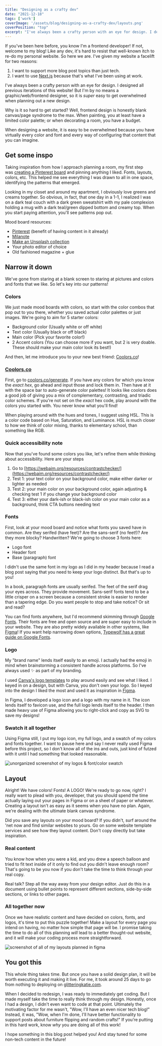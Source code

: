 ```yaml
---
title: "Designing as a crafty dev"
date: "2021-12-18"
tags: ['work']
coverImage: '/assets/blog/designing-as-a-crafty-dev/layouts.png'
coverPosition: "top"
excerpt: "I've always been a crafty person with an eye for design. I designed all previous iterations of this website! But I'm by no means a graphic/web/frontend designer, so it is super easy to get overwhelmed when planning out a new design."
---
```


If you've been here before, you know I'm a frontend developer! If not, welcome to my blog! Like any dev, it's hard to resist that well-known itch to re-do my personal website. So here we are. I've given my website a facelift for two reasons:

1. I want to support more blog post topics than just tech.
2. I want to use [Next.js](https://nextjs.org/) because that's what I've been using at work.

I've always been a crafty person with an eye for design. I designed all previous iterations of this website! But I'm by no means a graphic/web/frontend designer, so it is *super* easy to get overwhelmed when planning out a new design.

Why is it so hard to get started? Well, frontend design is honestly blank canvas/page syndrome to the max. When painting, you at least have a limited color palette; or when decorating a room, you have a budget.

When designing a website, it is easy to be overwhelmed because you have virtually every color and font and every way of configuring that content that you can imagine.

## Get some inspo

Taking inspiration from how I approach planning a room, my first step was [creating a Pinterest board](https://www.pinterest.com/glitteringkatie/blog-mood-board/) and pinning anything I liked. Fonts, layouts, colors, etc. This helped me see everything I was drawn to all in one space, identifying the patterns that emerged.

Looking in my closet and around my apartment, I obviously love greens and creams together. So obvious, in fact, that one day in a 1-1, I realized I was on a dark teal couch with a dark green sweatshirt with my pale complexion holding a mug with a dark teal/green dipped bottom and creamy top. When you start paying attention, you'll see patterns pop out.

Mood board resources:

- [Pinterest](https://www.pinterest.com/) (benefit of having content in it already)
- [Milanote](https://milanote.com/product/moodboarding)
- [Make an Unsplash collection](https://unsplash.com/collections/a36sckpBj1U/blog-photos)
- Your photo editor of choice
- Old fashioned magazine + glue

## Narrow it down

We've gone from staring at a blank screen to staring at pictures and colors and fonts that we like. So let's key into our patterns!

### Colors

We just made mood boards with colors, so start with the color combos that pop out to you there, whether you saved actual color palettes or just images. We're going to aim for 5 starter colors:

- Background color (Usually white or off white)
- Text color (Usually black or off black)
- Main color (Pick your favorite color!)
- 2 Accent colors (You can choose more if you want, but 2 is very doable. These should make your main color look its best!)

And then, let me introduce you to your new best friend: [Coolors.co](http://coolors.co/)!

### [Coolors.co](http://coolors.co/)

First, go to [coolors.co/generate](http://coolors.co/generate). If you have any colors for which you know the *exact hex*, go ahead and input those and lock them in. Then have at it with the space bar to auto-generate color palettes! It looks like coolors does a good job of giving you a mix of complementary, contrasting, and triadic color schemes. If you're not set on the *exact* hex code, play around with the colors you started with. You never know what you'll find!

When playing around with the hues and tones, I suggest using HSL. This is a color code based on Hue, Saturation, and Luminance. HSL is much closer to how we think of color mixing, thanks to elementary school, than something like RGB.

### Quick accessibility note

Now that you've found some colors you like, let's refine them while thinking about accessibility. Here are your steps

1. Go to [https://webaim.org/resources/contrastchecker/](https://webaim.org/resources/contrastchecker/)
2. Test 1: your text color on your background color, make either darker or lighter as needed
3. Test 2: your main color on your background color, again adjusting & checking test 1 if you change your background color
4. Test 3: either your dark-ish or black-ish color on your main color as a background, think CTA buttons needing text

### Fonts

First, look at your mood board and notice what fonts you saved have in common. Are they serifed (have feet)? Are the sans-serif (no feet!)? Are they more blocky? Handwritten? We're going to choose 3 fonts here:

- Logo font
- Header font
- Base (paragraph) font

I didn't use the same font in my logo as I did in my header because I read a blog post saying that you need to keep your logo distinct. But that's up to you!

In a book, paragraph fonts are usually serifed. The feet of the serif drag your eyes across. They provide movement. Sans-serif fonts tend to be a little crisper on a screen because a consistent stroke is easier to render than a tapering edge. Do you want people to stop and take notice? Or sit and read?

You can find fonts anywhere, but I'd recommend skimming through [Google Fonts](https://fonts.google.com/). Their fonts are free and open source and are super easy to include in your website. They are also pretty widely available in other systems, like [Figma](https://www.figma.com/)! If you want help narrowing down options, [Typewolf has a great guide on Google Fonts](https://www.typewolf.com/google-fonts).

### Logo

My "brand name" lends itself easily to an emoji. I actually had the emoji in mind when brainstorming a consistent handle across platforms. So I've always used ✨ as part of my branding.

I used [Canva's logo templates](https://www.canva.com/logos/) to play around easily and see what I liked. I keyed in on a design, but with Canva, you don't own your logo. So I keyed into the design I liked the most and used it as inspiration in [Figma](https://www.figma.com/).

In Figma, I developed a logo icon and a logo with my name in it. The icon lends itself to favicon use, and the full logo lends itself to the header. I then made heavy use of Figma allowing you to right-click and copy as SVG to save my designs!

### Swatch it all together

Using Figma still, I put my logo icon, my full logo, and a swatch of my colors and fonts together. I want to pause here and say I never really used Figma before this project, so I don't know all of the ins and outs, just kind of futzed with it until I had something that looked reasonable.

![unorganized screenshot of my logos & font/color swatch](/assets/blog/designing-as-a-crafty-dev/swatch.png)

## Layout

Alright! We have colors! Fonts! A LOGO! We're ready to go now, right? I really want to plead with you, developer, that you should spend the time actually laying out your pages in Figma or on a sheet of paper or whatever. Creating a layout isn't as easy as it seems when you have no plan. Again, we're dealing with the ultimate blank canvas syndrome.

Did you save any layouts on your mood board? If you didn't, surf around the 'net now and find similar websites to yours. Go on some website template services and see how they layout content. Don't copy directly but take inspiration.

### Real content

You know how when you were a kid, and you drew a speech balloon and tried to fit text inside of it only to find out you didn't leave enough room? That's going to be you now if you don't take the time to think through your real copy.

Real talk? Step all the way away from your design editor. Just do this in a document using bullet points to represent different sections, side-by-side sections, or links to other pages.

### All together now

Once we have realistic content and have decided on colors, fonts, and logos, it's time to put this puzzle together! Make a layout for every page you intend on having, no matter how simple that page will be. I promise taking the time to do all of this planning *will* lead to a better thought-out website, and it *will* make your coding process more straightforward.

![screenshot of all of my layouts planned in figma](/assets/blog/designing-as-a-crafty-dev/layouts.png)

## You got this

This whole thing takes time. But once you have a solid design plan, it will be worth executing it and making it live. For me, it took around 25 days to go from nothing to deploying on [glitteringkatie.com](http://glitteringkatie.com/).

When I decided to redesign, I was ready to immediately get coding. But I made myself take the time to really think through my design. Honestly, once I had a design, I didn't even want to code at that point. Ultimately the motivating factor for me wasn't, "Wow, I'll have an even nicer tech blog!" Instead, it was, "Wow, when I'm done, I'll have better functionality to support posts about furniture flipping and random crafts!" If you’re putting in this hard work, know *why* you are doing all of this work!

I hope something in this blog post helped you! And stay tuned for some non-tech content in the future!